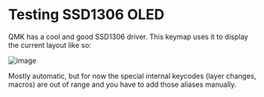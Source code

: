 # Testing SSD1306 OLED 

QMK has a cool and good SSD1306 driver. This keymap uses it to display the current layout like so: 

![image](https://user-images.githubusercontent.com/33560291/103841278-09f74700-5048-11eb-9266-775533154169.jpg)

Mostly automatic, but for now the special internal keycodes (layer changes, macros) are out of range and you have to add those aliases manually. 
